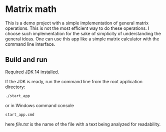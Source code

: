 # Matrix math
This is a demo project with a simple implementation of general matrix operations.
This is not the most efficient way to do these operations. 
I choose such implementation for the sake of simplicity of understanding the general ideas.
One can use this app like a simple matrix calculator with the command line interface.

## Build and run

Required JDK 14 installed.

If the JDK is ready, run the command line from the root application directory:
```bash
./start_app
```
or in Windows command console
```cmd
start_app.cmd
```
here *file.txt* is the name of the file with a text being analyzed for readability.



